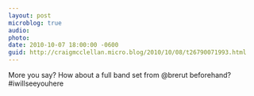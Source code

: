 ```yaml
---
layout: post
microblog: true
audio: 
photo: 
date: 2010-10-07 18:00:00 -0600
guid: http://craigmcclellan.micro.blog/2010/10/08/t26790071993.html
---
```

More you say? How about a full band set from @brerut beforehand? #iwillseeyouhere
